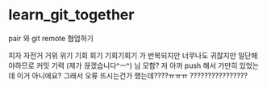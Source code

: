 # learn_git_together
pair 와 git remote 협업하기

피자
자전거
거위
위기
기회
회기
기회기회기 가 반복되지만 너무나도 귀찮지만 일단해야하므로 커밋
기력 (제가 끊겠습니다^ㅡ^)
님 모함?
저 아까 push 해서 가만히 있었는데 이거 아니에요? 그래서 오류 뜨시는건가 했는데????ㅠㅠㅠ
????????????????